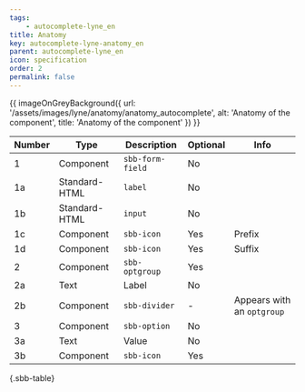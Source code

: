 ```yaml
---
tags: 
    - autocomplete-lyne_en
title: Anatomy
key: autocomplete-lyne-anatomy_en
parent: autocomplete-lyne_en
icon: specification
order: 2
permalink: false
---
```


{{ imageOnGreyBackground({
  url: '/assets/images/lyne/anatomy/anatomy_autocomplete',
  alt: 'Anatomy of the component',
  title: 'Anatomy of the component'
}) }}

<sbb-table-wrapper>

|Number|Type|Description|Optional|Info|
|------|---|------------|--------|-------|
|1|Component|`sbb-form-field`|No||
|1a|Standard-HTML|`label`|No||
|1b|Standard-HTML|`input`|No||
|1c|Component|`sbb-icon`|Yes|Prefix|
|1d|Component|`sbb-icon`|Yes|Suffix|
|2|Component|`sbb-optgroup`|Yes||
|2a|Text|Label|No||
|2b|Component|`sbb-divider`|-|Appears with an `optgroup`|
|3|Component|`sbb-option`|No||
|3a|Text|Value|No||
|3b|Component|`sbb-icon`|Yes||


{.sbb-table}

</sbb-table-wrapper>